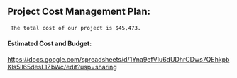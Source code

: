 ## Project Cost Management Plan:
     The total cost of our project is $45,473. 

#### Estimated Cost and Budget:

https://docs.google.com/spreadsheets/d/1Yna9efVIu6dUDhrCDws7QEhkpbKls5ll65desL1ZbWc/edit?usp=sharing
